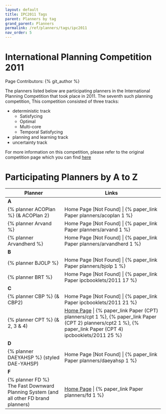 ```yaml
---
layout: default
title: IPC2011 Tags
parent: Planners by tag
grand_parent: Planners
permalink: /ref/planners/tags/ipc2011
nav_order: 5
---
```

# International Planning Competition 2011

Page Contributors: {% git_author %}

The planners listed below are participating planners in the International Planning Competition that took place in 2011. The seventh such planning competition, This competition consisted of three tracks:

- deterministic track
    - Satisfycing
    - Optimal
    - Multi-core
    - Temporal Satisfycing
- planning and learning track
- uncertainty track

For more information on this competition, please refer to the original competition page which you can find [here](http://www.plg.inf.uc3m.es/ipc2011-deterministic/FrontPage.html)

# Participating Planners by A to Z

| Planner | Links |
|---------|-------|
| **A**   |       |      
| {% planner ACOPlan %} (& ACOPlan 2) | Home Page [Not Found] \| {% paper_link Paper planners/acoplan 1 %} |
| {% planner Arvand %} | Home Page [Not Found] \| {% paper_link Paper planners/arvand 1 %} |
| {% planner Arvandherd %} | Home Page [Not Found] \| {% paper_link Paper planners/arvandherd 1 %} |
| **B**   |       |
| {% planner BJOLP %} | Home Page [Not Found] \| {% paper_link Paper planners/bjolp 1 %} |
| {% planner BRT %} | Home Page [Not Found] \| {% paper_link Paper ipcbooklets/2011 17 %} |
| **C**   |       |
| {% planner CBP %} (& CBP2) | Home Page [Not Found] \| {% paper_link Paper ipcbooklets/2011 21 %} |
| {% planner CPT %} (& 2, 3 & 4) | [Home Page](http://v.vidal.free.fr/onera/#cpt) \| {% paper_link Paper (CPT) planners/cpt 1 %}, {% paper_link Paper (CPT 2) planners/cpt2 1 %}, {% paper_link Paper (CPT 4) ipcbooklets/2011 25 %} |
| **D**   |       |
| {% planner DAEYAHSP %} (styled DAE-YAHSP) | Home Page [Not Found] \| {% paper_link Paper planners/daeyahsp 1 %} |
| **F**   |       |
| {% planner FD %} The Fast Downward Planning System (and all other FD brand planners) | [Home Page](http://www.fast-downward.org/) \| {% paper_link Paper planners/fd 1 %} |